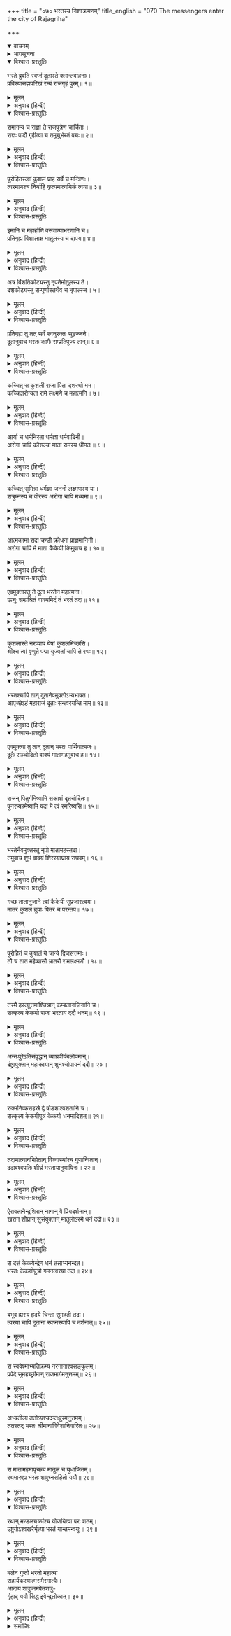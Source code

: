 +++
title = "०७० भरतस्य निशाक्रमणम्"
title_english = "070 The messengers enter the city of Rajagriha"

+++
<details open><summary>वाचनम्</summary>
<div caption="श्रीराम-हरिसीताराममूर्ति-घनपाठिभ्यां वचनम्" class="audioEmbed" src="https://archive.org/download/Ramayana-recitation-Sriram-harisItArAmamUrti-Ghanapaati-v2/Kanda_2/Kanda_2_AYK-070-Bharathasya_Nishakramanam.mp3"></div>
</details>

<details><summary>भागसूचना</summary>

70. दूतोंका भरतको उनके नाना और मामाके लिये उपहारकी वस्तुएँ अर्पित करना और वसिष्ठजीका संदेश सुनाना, भरतका पिता आदिकी कुशल पूछना और नानासे आज्ञा तथा उपहारकी वस्तुएँ पाकर शत्रुघ्नके साथ अयोध्याकी ओर प्रस्थान करना
</details>

<details open><summary>विश्वास-प्रस्तुतिः</summary>

भरते ब्रुवति स्वप्नं दूतास्ते क्लान्तवाहनाः।  
प्रविश्यासह्यपरिखं रम्यं राजगृहं पुरम्॥ १॥
</details>

<details><summary>मूलम्</summary>

भरते ब्रुवति स्वप्नं दूतास्ते क्लान्तवाहनाः।  
प्रविश्यासह्यपरिखं रम्यं राजगृहं पुरम्॥ १॥
</details>

<details><summary>अनुवाद (हिन्दी)</summary>

इस प्रकार भरत जब अपने मित्रोंको स्वप्नका वृत्तान्त बता रहे थे, उसी समय थके हुए वाहनोंवाले वे दूत उस रमणीय राजगृहपुरमें प्रविष्ट हुए, जिसकी खाईको लाँघनेका कष्ट शत्रुओंके लिये असह्य था॥ १॥
</details>

<details open><summary>विश्वास-प्रस्तुतिः</summary>

समागम्य च राज्ञा ते राजपुत्रेण चार्चिताः।  
राज्ञः पादौ गृहीत्वा च तमूचुर्भरतं वचः॥ २॥
</details>

<details><summary>मूलम्</summary>

समागम्य च राज्ञा ते राजपुत्रेण चार्चिताः।  
राज्ञः पादौ गृहीत्वा च तमूचुर्भरतं वचः॥ २॥
</details>

<details><summary>अनुवाद (हिन्दी)</summary>

नगरमें आकर वे दूत केकयदेशके राजा और राजकुमारसे मिले तथा उन दोनोंने भी उनका सत्कार किया। फिर वे भावी राजा भरतके चरणोंका स्पर्श करके उनसे इस प्रकार बोले—॥ २॥
</details>

<details open><summary>विश्वास-प्रस्तुतिः</summary>

पुरोहितस्त्वां कुशलं प्राह सर्वे च मन्त्रिणः।  
त्वरमाणश्च निर्याहि कृत्यमात्ययिकं त्वया॥ ३॥
</details>

<details><summary>मूलम्</summary>

पुरोहितस्त्वां कुशलं प्राह सर्वे च मन्त्रिणः।  
त्वरमाणश्च निर्याहि कृत्यमात्ययिकं त्वया॥ ३॥
</details>

<details><summary>अनुवाद (हिन्दी)</summary>

‘कुमार! पुरोहितजी तथा समस्त मन्त्रियोंने आपसे कुशल-मङ्गल कहा है। अब आप यहाँसे शीघ्र चलिये। अयोध्यामें आपसे अत्यन्त आवश्यक कार्य है॥ ३॥
</details>

<details open><summary>विश्वास-प्रस्तुतिः</summary>

इमानि च महार्हाणि वस्त्राण्याभरणानि च।  
प्रतिगृह्य विशालाक्ष मातुलस्य च दापय॥ ४॥
</details>

<details><summary>मूलम्</summary>

इमानि च महार्हाणि वस्त्राण्याभरणानि च।  
प्रतिगृह्य विशालाक्ष मातुलस्य च दापय॥ ४॥
</details>

<details><summary>अनुवाद (हिन्दी)</summary>

‘विशाल नेत्रोंवाले राजकुमार! ये बहुमूल्य वस्त्र और आभूषण आप स्वयं भी ग्रहण कीजिये और अपने मामाको भी दीजिये॥ ४॥
</details>

<details open><summary>विश्वास-प्रस्तुतिः</summary>

अत्र विंशतिकोट्यस्तु नृपतेर्मातुलस्य ते।  
दशकोट्यस्तु सम्पूर्णास्तथैव च नृपात्मज॥ ५॥
</details>

<details><summary>मूलम्</summary>

अत्र विंशतिकोट्यस्तु नृपतेर्मातुलस्य ते।  
दशकोट्यस्तु सम्पूर्णास्तथैव च नृपात्मज॥ ५॥
</details>

<details><summary>अनुवाद (हिन्दी)</summary>

‘राजकुमार! यहाँ जो बहुमूल्य सामग्री लायी गयी है, इसमें बीस करोड़की लागतका सामान आपके नाना केकेयनरेशके लिये है और पूरे दस करोड़की लागतका सामान आपके मामाके लिये है’॥ ५॥
</details>

<details open><summary>विश्वास-प्रस्तुतिः</summary>

प्रतिगृह्य तु तत् सर्वं स्वनुरक्तः सुहृज्जने।  
दूतानुवाच भरतः कामैः सम्प्रतिपूज्य तान्॥ ६॥
</details>

<details><summary>मूलम्</summary>

प्रतिगृह्य तु तत् सर्वं स्वनुरक्तः सुहृज्जने।  
दूतानुवाच भरतः कामैः सम्प्रतिपूज्य तान्॥ ६॥
</details>

<details><summary>अनुवाद (हिन्दी)</summary>

वे सारी वस्तुएँ लेकर मामा आदि सुहृदोंमें अनुराग रखनेवाले भरतने उन्हें भेंट कर दीं। तत्पश्चात् इच्छानुसार वस्तुएँ देकर दूतोंका सत्कार करनेके अनन्तर उनसे इस प्रकार कहा—॥ ६॥
</details>

<details open><summary>विश्वास-प्रस्तुतिः</summary>

कच्चित् स कुशली राजा पिता दशरथो मम।  
कच्चिदारोग्यता रामे लक्ष्मणे च महात्मनि॥ ७॥
</details>

<details><summary>मूलम्</summary>

कच्चित् स कुशली राजा पिता दशरथो मम।  
कच्चिदारोग्यता रामे लक्ष्मणे च महात्मनि॥ ७॥
</details>

<details><summary>अनुवाद (हिन्दी)</summary>

‘मेरे पिता महाराज दशरथ सकुशल तो हैं न? महात्मा श्रीराम और लक्ष्मण नीरोग तो हैं न?॥ ७॥
</details>

<details open><summary>विश्वास-प्रस्तुतिः</summary>

आर्या च धर्मनिरता धर्मज्ञा धर्मवादिनी।  
अरोगा चापि कौसल्या माता रामस्य धीमतः॥ ८॥
</details>

<details><summary>मूलम्</summary>

आर्या च धर्मनिरता धर्मज्ञा धर्मवादिनी।  
अरोगा चापि कौसल्या माता रामस्य धीमतः॥ ८॥
</details>

<details><summary>अनुवाद (हिन्दी)</summary>

‘धर्मको जानने और धर्मकी ही चर्चा करनेवाली बुद्धिमान् श्रीरामकी माता धर्मपरायणा आर्या कौसल्याको तो कोई रोग या कष्ट नहीं है?॥ ८॥
</details>

<details open><summary>विश्वास-प्रस्तुतिः</summary>

कच्चित् सुमित्रा धर्मज्ञा जननी लक्ष्मणस्य या।  
शत्रुघ्नस्य च वीरस्य अरोगा चापि मध्यमा॥ ९॥
</details>

<details><summary>मूलम्</summary>

कच्चित् सुमित्रा धर्मज्ञा जननी लक्ष्मणस्य या।  
शत्रुघ्नस्य च वीरस्य अरोगा चापि मध्यमा॥ ९॥
</details>

<details><summary>अनुवाद (हिन्दी)</summary>

‘क्या वीर लक्ष्मण और शत्रुघ्नकी जननी मेरी मझली माता धर्मज्ञा सुमित्रा स्वस्थ और सुखी हैं?॥ ९॥
</details>

<details open><summary>विश्वास-प्रस्तुतिः</summary>

आत्मकामा सदा चण्डी क्रोधना प्राज्ञमानिनी।  
अरोगा चापि मे माता कैकेयी किमुवाच ह॥ १०॥
</details>

<details><summary>मूलम्</summary>

आत्मकामा सदा चण्डी क्रोधना प्राज्ञमानिनी।  
अरोगा चापि मे माता कैकेयी किमुवाच ह॥ १०॥
</details>

<details><summary>अनुवाद (हिन्दी)</summary>

‘जो सदा अपना ही स्वार्थ सिद्ध करना चाहती और अपनेको बड़ी बुद्धिमती समझती है, उस उग्र स्वभाववाली कोपशीला मेरी माता कैकेयीको तो कोई कष्ट नहीं है? उसने क्या कहा है?’॥ १०॥
</details>

<details open><summary>विश्वास-प्रस्तुतिः</summary>

एवमुक्तास्तु ते दूता भरतेन महात्मना।  
ऊचुः सम्प्रश्रितं वाक्यमिदं तं भरतं तदा॥ ११॥
</details>

<details><summary>मूलम्</summary>

एवमुक्तास्तु ते दूता भरतेन महात्मना।  
ऊचुः सम्प्रश्रितं वाक्यमिदं तं भरतं तदा॥ ११॥
</details>

<details><summary>अनुवाद (हिन्दी)</summary>

महात्मा भरतके इस प्रकार पूछनेपर उस समय दूतोंने विनयपूर्वक उनसे यह बात कही—॥ ११॥
</details>

<details open><summary>विश्वास-प्रस्तुतिः</summary>

कुशलास्ते नरव्याघ्र येषां कुशलमिच्छसि।  
श्रीश्च त्वां वृणुते पद्मा युज्यतां चापि ते रथः॥ १२॥
</details>

<details><summary>मूलम्</summary>

कुशलास्ते नरव्याघ्र येषां कुशलमिच्छसि।  
श्रीश्च त्वां वृणुते पद्मा युज्यतां चापि ते रथः॥ १२॥
</details>

<details><summary>अनुवाद (हिन्दी)</summary>

‘पुरुषसिंह! आपको जिनका कुशल-मङ्गल अभिप्रेत है, वे सकुशल हैं। हाथमें कमल लिये रहनेवाली लक्ष्मी (शोभा) आपका वरण कर रही है। अब यात्राके लिये शीघ्र ही आपका रथ जुतकर तैयार हो जाना चाहिये’॥ १२॥
</details>

<details open><summary>विश्वास-प्रस्तुतिः</summary>

भरतश्चापि तान् दूतानेवमुक्तोऽभ्यभाषत।  
आपृच्छेऽहं महाराजं दूताः सन्त्वरयन्ति माम्॥ १३॥
</details>

<details><summary>मूलम्</summary>

भरतश्चापि तान् दूतानेवमुक्तोऽभ्यभाषत।  
आपृच्छेऽहं महाराजं दूताः सन्त्वरयन्ति माम्॥ १३॥
</details>

<details><summary>अनुवाद (हिन्दी)</summary>

उन दूतोंके ऐसा कहनेपर भरतने उनसे कहा—‘अच्छा मैं महाराजसे पूछता हूँ कि दूत मुझसे शीघ्र अयोध्या चलनेके लिये कह रहे हैं। आपकी क्या आज्ञा है?’॥ १३॥
</details>

<details open><summary>विश्वास-प्रस्तुतिः</summary>

एवमुक्त्वा तु तान् दूतान् भरतः पार्थिवात्मजः।  
दूतैः सञ्चोदितो वाक्यं मातामहमुवाच ह॥ १४॥
</details>

<details><summary>मूलम्</summary>

एवमुक्त्वा तु तान् दूतान् भरतः पार्थिवात्मजः।  
दूतैः सञ्चोदितो वाक्यं मातामहमुवाच ह॥ १४॥
</details>

<details><summary>अनुवाद (हिन्दी)</summary>

दूतोंसे ऐसा कहकर राजकुमार भरत उनसे प्रेरित हो नानाके पास जाकर बोले—॥ १४॥
</details>

<details open><summary>विश्वास-प्रस्तुतिः</summary>

राजन् पितुर्गमिष्यामि सकाशं दूतचोदितः।  
पुनरप्यहमेष्यामि यदा मे त्वं स्मरिष्यसि॥ १५॥
</details>

<details><summary>मूलम्</summary>

राजन् पितुर्गमिष्यामि सकाशं दूतचोदितः।  
पुनरप्यहमेष्यामि यदा मे त्वं स्मरिष्यसि॥ १५॥
</details>

<details><summary>अनुवाद (हिन्दी)</summary>

‘राजन्! मैं दूतोंके कहनेसे इस समय पिताजीके पास जा रहा हूँ। पुनः जब आप मुझे याद करेंगे, यहाँ आ जाऊँगा’॥
</details>

<details open><summary>विश्वास-प्रस्तुतिः</summary>

भरतेनैवमुक्तस्तु नृपो मातामहस्तदा।  
तमुवाच शुभं वाक्यं शिरस्याघ्राय राघवम्॥ १६॥
</details>

<details><summary>मूलम्</summary>

भरतेनैवमुक्तस्तु नृपो मातामहस्तदा।  
तमुवाच शुभं वाक्यं शिरस्याघ्राय राघवम्॥ १६॥
</details>

<details><summary>अनुवाद (हिन्दी)</summary>

भरतके ऐसा कहनेपर नाना केकयनरेशने उस समय उन रघुकुलभूषण भरतका मस्तक सूँघकर यह शुभ वचन कहा—॥ १६॥
</details>

<details open><summary>विश्वास-प्रस्तुतिः</summary>

गच्छ तातानुजाने त्वां कैकेयी सुप्रजास्त्वया।  
मातरं कुशलं ब्रूयाः पितरं च परन्तप॥ १७॥
</details>

<details><summary>मूलम्</summary>

गच्छ तातानुजाने त्वां कैकेयी सुप्रजास्त्वया।  
मातरं कुशलं ब्रूयाः पितरं च परन्तप॥ १७॥
</details>

<details><summary>अनुवाद (हिन्दी)</summary>

‘तात! जाओ, मैं तुम्हें आज्ञा देता हूँ। तुम्हें पाकर कैकेयी उत्तम संतानवाली हो गयी। शत्रुओंको संताप देनेवाले वीर! तुम अपनी माता और पितासे यहाँका कुशल-समाचार कहना॥ १७॥
</details>

<details open><summary>विश्वास-प्रस्तुतिः</summary>

पुरोहितं च कुशलं ये चान्ये द्विजसत्तमाः।  
तौ च तात महेष्वासौ भ्रातरौ रामलक्ष्मणौ॥ १८॥
</details>

<details><summary>मूलम्</summary>

पुरोहितं च कुशलं ये चान्ये द्विजसत्तमाः।  
तौ च तात महेष्वासौ भ्रातरौ रामलक्ष्मणौ॥ १८॥
</details>

<details><summary>अनुवाद (हिन्दी)</summary>

‘तात! अपने पुरोहितजीसे तथा अन्य जो श्रेष्ठ ब्राह्मण हों, उनसे भी मेरा कुशल-मङ्गल कहना। उन महाधनुर्धर दोनों भाई श्रीराम और लक्ष्मणसे भी यहाँका कुशल-समाचार सुना देना’॥ १८॥
</details>

<details open><summary>विश्वास-प्रस्तुतिः</summary>

तस्मै हस्त्युत्तमांश्चित्रान् कम्बलानजिनानि च।  
सत्कृत्य केकयो राजा भरताय ददौ धनम्॥ १९॥
</details>

<details><summary>मूलम्</summary>

तस्मै हस्त्युत्तमांश्चित्रान् कम्बलानजिनानि च।  
सत्कृत्य केकयो राजा भरताय ददौ धनम्॥ १९॥
</details>

<details><summary>अनुवाद (हिन्दी)</summary>

ऐसा कहकर केकयनरेशने भरतका सत्कार करके उन्हें बहुत-से उत्तम हाथी, विचित्र कालीन, मृगचर्म और बहुत-सा धन दिये॥ १९॥
</details>

<details open><summary>विश्वास-प्रस्तुतिः</summary>

अन्तःपुरेऽतिसंवृद्धान् व्याघ्रवीर्यबलोपमान्।  
दंष्ट्रायुक्तान् महाकायान् शुनश्चोपायनं ददौ॥ २०॥
</details>

<details><summary>मूलम्</summary>

अन्तःपुरेऽतिसंवृद्धान् व्याघ्रवीर्यबलोपमान्।  
दंष्ट्रायुक्तान् महाकायान् शुनश्चोपायनं ददौ॥ २०॥
</details>

<details><summary>अनुवाद (हिन्दी)</summary>

जो अन्तःपुरमें पाल-पोसकर बड़े किये गये थे, बल और पराक्रममें बाघोंके समान थे, जिनकी दाढ़ें बड़ी-बड़ी और काया विशाल थी, ऐसे बहुत-से कुत्ते भी केकयनरेशने भरतको भेंटमें दिये॥ २०॥
</details>

<details open><summary>विश्वास-प्रस्तुतिः</summary>

रुक्मनिष्कसहस्रे द्वे षोडशाश्वशतानि च।  
सत्कृत्य केकयीपुत्रं केकयो धनमादिशत्॥ २१॥
</details>

<details><summary>मूलम्</summary>

रुक्मनिष्कसहस्रे द्वे षोडशाश्वशतानि च।  
सत्कृत्य केकयीपुत्रं केकयो धनमादिशत्॥ २१॥
</details>

<details><summary>अनुवाद (हिन्दी)</summary>

दो हजार सोनेकी मोहरें और सोलह सौ घोड़े भी दिये। इस प्रकार केकयनरेशने केकयीकुमार भरतको सत्कारपूर्वक बहुत-सा धन दिया॥ २१॥
</details>

<details open><summary>विश्वास-प्रस्तुतिः</summary>

तदामात्यानभिप्रेतान् विश्वास्यांश्च गुणान्वितान्।  
ददावश्वपतिः शीघ्रं भरतायानुयायिनः॥ २२॥
</details>

<details><summary>मूलम्</summary>

तदामात्यानभिप्रेतान् विश्वास्यांश्च गुणान्वितान्।  
ददावश्वपतिः शीघ्रं भरतायानुयायिनः॥ २२॥
</details>

<details><summary>अनुवाद (हिन्दी)</summary>

उस समय केकयनरेश अश्वपतिने अपने अभीष्ट, विश्वासपात्र और गुणवान् मन्त्रियोंको भरतके साथ जानेके लिये शीघ्र आज्ञा दी॥ २२॥
</details>

<details open><summary>विश्वास-प्रस्तुतिः</summary>

ऐरावतानैन्द्रशिरान् नागान् वै प्रियदर्शनान्।  
खरान् शीघ्रान् सुसंयुक्तान् मातुलोऽस्मै धनं ददौ॥ २३॥
</details>

<details><summary>मूलम्</summary>

ऐरावतानैन्द्रशिरान् नागान् वै प्रियदर्शनान्।  
खरान् शीघ्रान् सुसंयुक्तान् मातुलोऽस्मै धनं ददौ॥ २३॥
</details>

<details><summary>अनुवाद (हिन्दी)</summary>

भरतके मामाने उन्हें उपहारमें दिये जानेवाले फलके रूपमें इरावान् पर्वत और इन्द्रशिर नामक स्थानके आस-पास उत्पन्न होनेवाले बहुत-से सुन्दर-सुन्दर हाथी तथा तेज चलनेवाले सुशिक्षित खच्चर दिये॥ २३॥
</details>

<details open><summary>विश्वास-प्रस्तुतिः</summary>

स दत्तं केकयेन्द्रेण धनं तन्नाभ्यनन्दत।  
भरतः केकयीपुत्रो गमनत्वरया तदा॥ २४॥
</details>

<details><summary>मूलम्</summary>

स दत्तं केकयेन्द्रेण धनं तन्नाभ्यनन्दत।  
भरतः केकयीपुत्रो गमनत्वरया तदा॥ २४॥
</details>

<details><summary>अनुवाद (हिन्दी)</summary>

उस समय जानेकी जल्दी होनेके कारण केकयीपुत्र भरतने केकयराजके दिये हुए उस धनका अभिनन्दन नहीं किया॥ २४॥
</details>

<details open><summary>विश्वास-प्रस्तुतिः</summary>

बभूव ह्यस्य हृदये चिन्ता सुमहती तदा।  
त्वरया चापि दूतानां स्वप्नस्यापि च दर्शनात्॥ २५॥
</details>

<details><summary>मूलम्</summary>

बभूव ह्यस्य हृदये चिन्ता सुमहती तदा।  
त्वरया चापि दूतानां स्वप्नस्यापि च दर्शनात्॥ २५॥
</details>

<details><summary>अनुवाद (हिन्दी)</summary>

उस अवसरपर उनके हृदयमें बड़ी भारी चिन्ता हो रही थी। इसके दो कारण थे, एक तो दूत वहाँसे चलनेकी जल्दी मचा रहे थे, दूसरे उन्हें दुःस्वप्नका दर्शन भी हुआ था॥
</details>

<details open><summary>विश्वास-प्रस्तुतिः</summary>

स स्ववेश्माभ्यतिक्रम्य नरनागाश्वसङ्कुलम्।  
प्रपेदे सुमहच्छ्रीमान् राजमार्गमनुत्तमम्॥ २६॥
</details>

<details><summary>मूलम्</summary>

स स्ववेश्माभ्यतिक्रम्य नरनागाश्वसङ्कुलम्।  
प्रपेदे सुमहच्छ्रीमान् राजमार्गमनुत्तमम्॥ २६॥
</details>

<details><summary>अनुवाद (हिन्दी)</summary>

वे यात्राकी तैयारीके लिये पहले अपने आवास-स्थानपर गये। फिर वहाँसे निकलकर मनुष्यों, हाथियों और घोड़ोंसे भरे हुए परम उत्तम राजमार्गपर गये। उस समय भरतजीके पास बहुत बड़ी सम्पत्ति जुट गयी थी॥
</details>

<details open><summary>विश्वास-प्रस्तुतिः</summary>

अभ्यतीत्य ततोऽपश्यदन्तःपुरमनुत्तमम्।  
ततस्तद् भरतः श्रीमानाविवेशानिवारितः॥ २७॥
</details>

<details><summary>मूलम्</summary>

अभ्यतीत्य ततोऽपश्यदन्तःपुरमनुत्तमम्।  
ततस्तद् भरतः श्रीमानाविवेशानिवारितः॥ २७॥
</details>

<details><summary>अनुवाद (हिन्दी)</summary>

सड़कको पार करके श्रीमान् भरतने राजभवनके परम उत्तम अन्तःपुरका दर्शन किया और उसमें वे बेरोक-टोक घुस गये॥ २७॥
</details>

<details open><summary>विश्वास-प्रस्तुतिः</summary>

स मातामहमापृच्छ्य मातुलं च युधाजितम्।  
रथमारुह्य भरतः शत्रुघ्नसहितो ययौ॥ २८॥
</details>

<details><summary>मूलम्</summary>

स मातामहमापृच्छ्य मातुलं च युधाजितम्।  
रथमारुह्य भरतः शत्रुघ्नसहितो ययौ॥ २८॥
</details>

<details><summary>अनुवाद (हिन्दी)</summary>

वहाँ नाना, नानी, मामा युधाजित् और मामीसे विदा ले शत्रुघ्नसहित रथपर सवार हो भरतने यात्रा आरम्भ की॥ २८॥
</details>

<details open><summary>विश्वास-प्रस्तुतिः</summary>

रथान् मण्डलचक्रांश्च योजयित्वा परः शतम्।  
उष्ट्रगोऽश्वखरैर्भृत्या भरतं यान्तमन्वयुः॥ २९॥
</details>

<details><summary>मूलम्</summary>

रथान् मण्डलचक्रांश्च योजयित्वा परः शतम्।  
उष्ट्रगोऽश्वखरैर्भृत्या भरतं यान्तमन्वयुः॥ २९॥
</details>

<details><summary>अनुवाद (हिन्दी)</summary>

गोलाकार पहियेवाले सौसे भी अधिक रथोंमें ऊँट, बैल, घोड़े और खच्चर जोतकर सेवकोंने जाते हुए भरतका अनुसरण किया॥ २९॥
</details>

<details open><summary>विश्वास-प्रस्तुतिः</summary>

बलेन गुप्तो भरतो महात्मा  
सहार्यकस्यात्मसमैरमात्यैः।  
आदाय शत्रुघ्नमपेतशत्रु-  
र्गृहाद् ययौ सिद्ध इवेन्द्रलोकात्॥ ३०॥
</details>

<details><summary>मूलम्</summary>

बलेन गुप्तो भरतो महात्मा  
सहार्यकस्यात्मसमैरमात्यैः।  
आदाय शत्रुघ्नमपेतशत्रु-  
र्गृहाद् ययौ सिद्ध इवेन्द्रलोकात्॥ ३०॥
</details>

<details><summary>अनुवाद (हिन्दी)</summary>

शत्रुहीन महामना भरत अपनी और मामाकी सेनासे सुरक्षित हो शत्रुघ्नको अपने साथ रथपर लेकर नानाके अपने ही समान माननीय मन्त्रियोंके साथ मामाके घरसे चले; मानो कोई सिद्ध पुरुष इन्द्रलोकसे किसी अन्य स्थानके लिये प्रस्थित हुआ हो॥ ३०॥
</details>

<details><summary>समाप्तिः</summary>

इत्यार्षे श्रीमद्रामायणे वाल्मीकीये आदिकाव्येऽयोध्याकाण्डे सप्ततितमः सर्गः॥ ७०॥  
इस प्रकार श्रीवाल्मीकिनिर्मित आर्षरामायण आदिकाव्यके अयोध्याकाण्डमें सत्तरवाँ सर्ग पूरा हुआ॥ ७०॥
</details>

